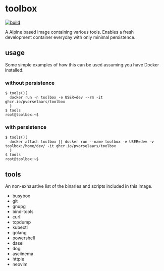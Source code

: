 # toolbox

[![build](https://github.com/pvorselaars/toolbox/actions/workflows/build.yml/badge.svg)](https://github.com/pvorselaars/toolbox/actions/workflows/build.yml)

A Alpine based image containing various tools. Enables a fresh development container everyday with only minimal persistence. 

## usage

Some simple examples of how this can be used assuming you have Docker installed.

### without persistence

```
$ tools()( 
  docker run -n toolbox -e USER=dev --rm -it ghcr.io/pvorselaars/toolbox
  )
$ tools
root@toolbox:~$
```

### with persistence
```
$ tools()( 
  docker attach toolbox || docker run --name toolbox -e USER=dev -v toolbox:/home/dev/ -it ghcr.io/pvorselaars/toolbox
  )
$ tools
root@toolbox:~$
```

## tools

An non-exhaustive list of the binaries and scripts included in this image.

* busybox
* git
* gnupg
* bind-tools
* curl
* tcpdump 
* kubectl
* golang
* powershell
* dasel
* dog
* asciinema
* httpie
* neovim
